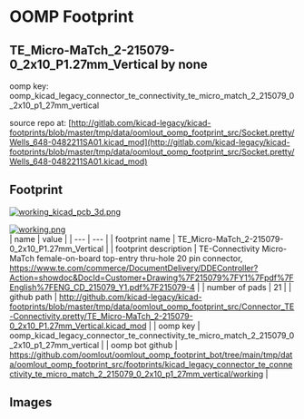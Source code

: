 # OOMP Footprint  
## TE_Micro-MaTch_2-215079-0_2x10_P1.27mm_Vertical  by none  
  
oomp key: oomp_kicad_legacy_connector_te_connectivity_te_micro_match_2_215079_0_2x10_p1_27mm_vertical  
  
source repo at: [http://gitlab.com/kicad-legacy/kicad-footprints/blob/master/tmp/data/oomlout_oomp_footprint_src/Socket.pretty/Wells_648-0482211SA01.kicad_mod](http://gitlab.com/kicad-legacy/kicad-footprints/blob/master/tmp/data/oomlout_oomp_footprint_src/Socket.pretty/Wells_648-0482211SA01.kicad_mod)  
## Footprint  
  
[![working_kicad_pcb_3d.png](working_kicad_pcb_3d_600.png)](working_kicad_pcb_3d.png)  
  
[![working.png](working_600.png)](working.png)  
| name | value | 
| --- | --- | 
| footprint name | TE_Micro-MaTch_2-215079-0_2x10_P1.27mm_Vertical | 
| footprint description | TE-Connectivity Micro-MaTch female-on-board top-entry thru-hole 20 pin connector, https://www.te.com/commerce/DocumentDelivery/DDEController?Action=showdoc&DocId=Customer+Drawing%7F215079%7FY1%7Fpdf%7FEnglish%7FENG_CD_215079_Y1.pdf%7F215079-4 | 
| number of pads | 21 | 
| github path | http://github.com/kicad-legacy/kicad-footprints/blob/master/tmp/data/oomlout_oomp_footprint_src/Connector_TE-Connectivity.pretty/TE_Micro-MaTch_2-215079-0_2x10_P1.27mm_Vertical.kicad_mod | 
| oomp key | oomp_kicad_legacy_connector_te_connectivity_te_micro_match_2_215079_0_2x10_p1_27mm_vertical | 
| oomp bot github | https://github.com/oomlout/oomlout_oomp_footprint_bot/tree/main/tmp/data/oomlout_oomp_footprint_src/footprints/kicad_legacy_connector_te_connectivity_te_micro_match_2_215079_0_2x10_p1_27mm_vertical/working | 
## Images  
